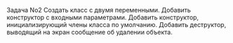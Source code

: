 ﻿Задача No2 Создать класс с двумя переменными. Добавить конструктор с входными параметрами.
Добавить конструктор, инициализирующий члены класса по умолчанию.
Добавить деструктор, выводящий на экран сообщение об удалении объекта.